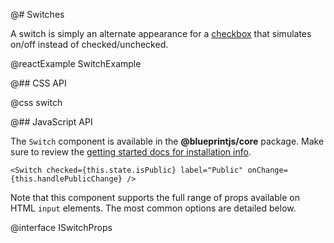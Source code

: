 @# Switches

A switch is simply an alternate appearance for a [checkbox](#core/components/forms/checkbox) that
simulates on/off instead of checked/unchecked.

@reactExample SwitchExample

@## CSS API

@css switch

@## JavaScript API

The `Switch` component is available in the __@blueprintjs/core__ package.
Make sure to review the [getting started docs for installation info](#blueprint/getting-started).

```tsx
<Switch checked={this.state.isPublic} label="Public" onChange={this.handlePublicChange} />
```

Note that this component supports the full range of props available on HTML `input` elements.
The most common options are detailed below.

@interface ISwitchProps
